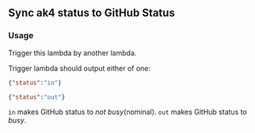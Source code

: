 ## Sync ak4 status to GitHub Status

### Usage

Trigger this lambda by another lambda.

Trigger lambda should output either of one:

```json
{"status":"in"}
```

```json
{"status":"out"}
```

`in` makes GitHub status to *not busy*(nominal). `out` makes GitHub status to *busy*.
